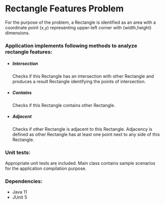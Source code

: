 # Rectangle Features Problem

For the purpose of the problem, a Rectangle is identified as
an area with a coordinate point (x,y) representing upper-left
corner with (width,height) dimensions.

### Application implements following methods to analyze rectangle features:

- ##### Intersection
  Checks if this Rectangle has an intersection with other Rectangle
  and produces a result Rectangle identifying the points of intersection.
  
- ##### Contains
  Checks if this Rectangle contains other Rectangle.

- ##### Adjacent
  Checks if other Rectangle is adjacent to this Rectangle. Adjacency
  is defined as other Rectangle has at least one point next to any side
  of this Rectangle.

### Unit tests:

Appropriate unit tests are included. Main class contains sample scenarios for
the application compilation purpose.

### Dependencies:

- Java 11
- JUnit 5
  